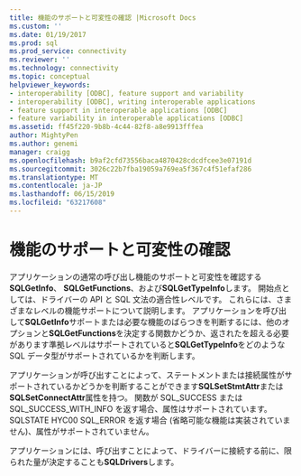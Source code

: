 ```yaml
---
title: 機能のサポートと可変性の確認 |Microsoft Docs
ms.custom: ''
ms.date: 01/19/2017
ms.prod: sql
ms.prod_service: connectivity
ms.reviewer: ''
ms.technology: connectivity
ms.topic: conceptual
helpviewer_keywords:
- interoperability [ODBC], feature support and variability
- interoperability [ODBC], writing interoperable applications
- feature support in interoperable applications [ODBC]
- feature variability in interoperable applications [ODBC]
ms.assetid: ff45f220-9b8b-4c44-82f8-a8e9913fffea
author: MightyPen
ms.author: genemi
manager: craigg
ms.openlocfilehash: b9af2cfd73556baca4870428cdcdfcee3e07191d
ms.sourcegitcommit: 3026c22b7fba19059a769ea5f367c4f51efaf286
ms.translationtype: MT
ms.contentlocale: ja-JP
ms.lasthandoff: 06/15/2019
ms.locfileid: "63217608"
---
```

# <a name="checking-feature-support-and-variability"></a>機能のサポートと可変性の確認
アプリケーションの通常の呼び出し機能のサポートと可変性を確認する**SQLGetInfo**、 **SQLGetFunctions**、および**SQLGetTypeInfo**します。 開始点としては、ドライバーの API と SQL 文法の適合性レベルです。 これらには、さまざまなレベルの機能サポートについて説明します。 アプリケーションを呼び出して**SQLGetInfo**サポートまたは必要な機能のばらつきを判断するには、他のオプションと**SQLGetFunctions**を決定する関数かどうか、返されたを超える必要があります準拠レベルはサポートされていると**SQLGetTypeInfo**をどのような SQL データ型がサポートされているかを判断します。  
  
 アプリケーションが呼び出すことによって、ステートメントまたは接続属性がサポートされているかどうかを判断することができます**SQLSetStmtAttr**または**SQLSetConnectAttr**属性を持つ。 関数が SQL_SUCCESS または SQL_SUCCESS_WITH_INFO を返す場合、属性はサポートされています。SQLSTATE HYC00 SQL_ERROR を返す場合 (省略可能な機能は実装されていません)、属性がサポートされていません。  
  
 アプリケーションには、呼び出すことによって、ドライバーに接続する前に、限られた量が決定することも**SQLDrivers**します。
